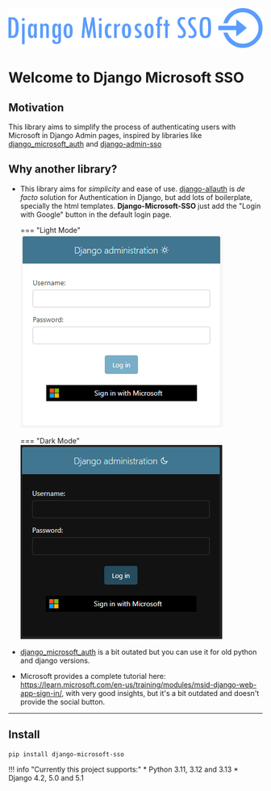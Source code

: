 ![](images/django-microsoft-sso.png)

# Welcome to Django Microsoft SSO

## Motivation

This library aims to simplify the process of authenticating users with Microsoft in Django Admin pages,
inspired by libraries like [django_microsoft_auth](https://github.com/AngellusMortis/django_microsoft_auth)
and [django-admin-sso](https://github.com/matthiask/django-admin-sso/)

## Why another library?

* This library aims for _simplicity_ and ease of use. [django-allauth](https://github.com/pennersr/django-allauth) is
  _de facto_ solution for Authentication in Django, but add lots of boilerplate, specially the html templates.
  **Django-Microsoft-SSO** just add the "Login with Google" button in the default login page.

    === "Light Mode"
        ![](images/django_login_with_microsoft_light.png)

    === "Dark Mode"
        ![](images/django_login_with_microsoft_dark.png)

* [django_microsoft_auth](https://github.com/AngellusMortis/django_microsoft_auth) is a bit outated but you can use it for old python and
  django versions.
* Microsoft provides a complete tutorial
  here: https://learn.microsoft.com/en-us/training/modules/msid-django-web-app-sign-in/, with very good insights,
  but it's a bit outdated and doesn't provide the social button.

---

## Install

```shell
pip install django-microsoft-sso
```

!!! info "Currently this project supports:"
    * Python 3.11, 3.12 and 3.13
    * Django 4.2, 5.0 and 5.1
